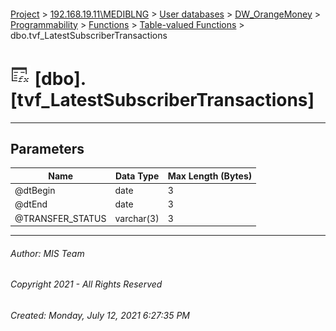 #### 

[Project](../../../../../../index.md) > [192.168.19.11\\MEDIBLNG](../../../../../index.md) > [User databases](../../../../index.md) > [DW_OrangeMoney](../../../index.md) > [Programmability](../../index.md) > [Functions](../index.md) > [Table-valued Functions](Table-valued_Functions.md) > dbo.tvf_LatestSubscriberTransactions

# ![Table-valued Functions](../../../../../../Images/Function_Table32.png) [dbo].[tvf_LatestSubscriberTransactions]

---

## <a name="#parameters"></a>Parameters

| Name | Data Type | Max Length (Bytes) |
|---|---|---|
| @dtBegin | date | 3 |
| @dtEnd | date | 3 |
| @TRANSFER_STATUS | varchar(3) | 3 |


---

###### Author:  MIS Team

###### Copyright 2021 - All Rights Reserved

###### Created: Monday, July 12, 2021 6:27:35 PM

